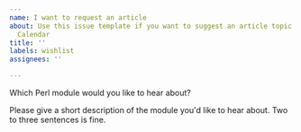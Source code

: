 ```yaml
---
name: I want to request an article
about: Use this issue template if you want to suggest an article topic for the Perl Advent
  Calendar
title: ''
labels: wishlist
assignees: ''

---
```


Which Perl module would you like to hear about?

Please give a short description of the module you'd like to hear about. Two to
three sentences is fine.
